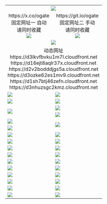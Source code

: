 ﻿<table>
  <tr><td colspan=2 align=center><img src="https://d3nhuzsgc2kmz.cloudfront.net/Up/oGate.jpg" /></td></tr>
  <tr>
    <td align=center>https://x.co/ogate<br>固定网址一 自动<br>请同时收藏<br><img src="https://d3nhuzsgc2kmz.cloudfront.net/Up/0WMGD1.png" /></td>
    <td align=center>https://git.io/ogate<br>固定网址二 手动<br>请同时收藏<br><img src="https://d3nhuzsgc2kmz.cloudfront.net/Up/0WMGD2.png" /></td>
  </tr>
  <tr>
    <td colspan=2 align=center><a href="https://d3nhuzsgc2kmz.cloudfront.net/ogUP.aspx?name=0ogate.apk&from=github" target="_blank"><img src="https://d3nhuzsgc2kmz.cloudfront.net/Up/0ogate.jpg" /></a></td>
  </tr>
  <tr><td colspan=2 align=center>动态网址
<br>https://d3lkvfbvku1m7l.cloudfront.net
<br>https://d16ejt8aqlr37x.cloudfront.net
<br>https://d2v2bodddjgs5a.cloudfront.net
<br>https://d3ozke62es1mv9.cloudfront.net
<br>https://d1sh7btj46zefn.cloudfront.net
<br>https://d3nhuzsgc2kmz.cloudfront.net
    </td>
  </tr>
  <tr>
    <td><a href="https://d3nhuzsgc2kmz.cloudfront.net/oNote.aspx?id=oGate&from=github" target="_blank"><img src="https://d3nhuzsgc2kmz.cloudfront.net/Up/0WCYQ.jpg" /></a></td>
    <td><a href="https://d3nhuzsgc2kmz.cloudfront.net/oNote.aspx?id=oNote&from=github" target="_blank"><img src="https://d3nhuzsgc2kmz.cloudfront.net/Up/0WZBM0.jpg" /></a></td>
  </tr>
  <tr>
    <td><a href="https://d3nhuzsgc2kmz.cloudfront.net/ogDY.aspx?from=github" target="_blank"><img src="https://d3nhuzsgc2kmz.cloudfront.net/Up/DY.jpg"/></a></td>
    <td><a href="https://d3nhuzsgc2kmz.cloudfront.net/ogST.aspx?from=github" target="_blank"><img src="https://d3nhuzsgc2kmz.cloudfront.net/Up/ST.jpg"/></a></td>
  </tr>
  <tr>
    <td rowspan=2><a href="https://d3nhuzsgc2kmz.cloudfront.net/ogUP.aspx?name=WJ.mp4&from=github" target="_blank"><img src="https://d3nhuzsgc2kmz.cloudfront.net/Up/WJ.jpg" /></a></td>
    <td><a href="https://d3nhuzsgc2kmz.cloudfront.net/ogUP.aspx?name=DKC.mp4&count=17&from=github" target="_blank"><img src="https://d3nhuzsgc2kmz.cloudfront.net/Up/DKC.jpg" /></a></td> 
  </tr>
  <tr>
    <td><a href="https://d3nhuzsgc2kmz.cloudfront.net/ogUP.aspx?name=LRWS.mp4&count=6B:13,5A:10,5B:35,4A:14,4B:19,3A:10,3B:26,2A:16,2B:21,1A:23,1B:29&from=github" target="_blank"><img src="https://d3nhuzsgc2kmz.cloudfront.net/Up/LRWS.jpg" /></a></td>
  </tr>
  <tr>
    <td><a href="https://d3nhuzsgc2kmz.cloudfront.net/ogUP.aspx?name=JQR.mp4&count=2&from=github" target="_blank"><img src="https://d3nhuzsgc2kmz.cloudfront.net/Up/JQR.jpg" /></a></td>   
    <td rowspan=2><a href="https://d3nhuzsgc2kmz.cloudfront.net/ogUP.aspx?name=JP.mp4&count=9&from=github" target="_blank"><img src="https://d3nhuzsgc2kmz.cloudfront.net/Up/JP.jpg" /></td>
  </tr>
  <tr>
    <td><a href="https://d3nhuzsgc2kmz.cloudfront.net/ogUP.aspx?name=ZSJ.mp4&count=16&from=github" target="_blank"><img src="https://d3nhuzsgc2kmz.cloudfront.net/Up/ZSJ.jpg" /></a></td>
  </tr>
  <tr>
    <td><a href="https://d3nhuzsgc2kmz.cloudfront.net/ogUP.aspx?name=SSZJ.mp4&count=7&current=2&from=github" target="_blank"><img src="https://d3nhuzsgc2kmz.cloudfront.net/Up/SSZJ.jpg" /></a></td>
    <td><a href="https://d3nhuzsgc2kmz.cloudfront.net/ogUP.aspx?name=WH.mp4&from=github" target="_blank"><img src="https://d3nhuzsgc2kmz.cloudfront.net/Up/WH.jpg" /></a></td>
  </tr>
  <tr>
    <td><a href="https://d3nhuzsgc2kmz.cloudfront.net/ogUP.aspx?name=DWHM.mp4&from=github" target="_blank"><img src="https://d3nhuzsgc2kmz.cloudfront.net/Up/DWHM.jpg" /></a></td>
    <td><a href="https://d3nhuzsgc2kmz.cloudfront.net/ogUP.aspx?name=XTFY.mp4&count=24&from=github" target="_blank"><img src="https://d3nhuzsgc2kmz.cloudfront.net/Up/XTFY.jpg" /></a></td>
  </tr>
  <tr>
    <td><a href="https://d3nhuzsgc2kmz.cloudfront.net/ogUP.aspx?name=4SQQ.mp4&count=06:5,05:20&current=06:5&from=github" target="_blank"><img src="https://d3nhuzsgc2kmz.cloudfront.net/Up/4SQQ0.jpg" /></a></td>
    <td><a href="https://d3nhuzsgc2kmz.cloudfront.net/ogUP.aspx?name=4SHQ.mp4&count=06:4,05:29&current=06:4&from=github" target="_blank"><img src="https://d3nhuzsgc2kmz.cloudfront.net/Up/4SHQ0.jpg" /></a></td>
  </tr>
  <tr>
    <td><a href="https://d3nhuzsgc2kmz.cloudfront.net/ogUP.aspx?name=4SZG.mp4&count=06:5,05:22,04:22&current=06:3&from=github" target="_blank"><img src="https://d3nhuzsgc2kmz.cloudfront.net/Up/4SZG0.jpg" /></a></td>
    <td><a href="https://d3nhuzsgc2kmz.cloudfront.net/ogUP.aspx?name=4SDJ.mp4&count=06:2,05:48,04:52&current=06:1&from=github" target="_blank"><img src="https://d3nhuzsgc2kmz.cloudfront.net/Up/4SDJ0.jpg" /></a></td>
  </tr>
  <tr>
    <td><a href="https://d3nhuzsgc2kmz.cloudfront.net/onUP.aspx?name=https://x.co/dtw99&from=github" target="_blank"><img src="https://d3nhuzsgc2kmz.cloudfront.net/Up/0DTW.jpg"/></a></td>
    <td><a href="https://d3nhuzsgc2kmz.cloudfront.net/onUP.aspx?name=https://d2tyo2h9ydw5hf.cloudfront.net/acenter/&from=github" target="_blank"><img src="https://d3nhuzsgc2kmz.cloudfront.net/Up/0TDW.jpg" /></a></td>
  </tr>
  <tr>
    <td><a href="https://d3nhuzsgc2kmz.cloudfront.net/onUP.aspx?name=https://d2r8g7swm7yriq.cloudfront.net/gb/nsc413.htm&from=github" target="_blank"><img src="https://d3nhuzsgc2kmz.cloudfront.net/Up/0DJY.jpg" /></a></td>
    <td><a href="https://d3nhuzsgc2kmz.cloudfront.net/onUP.aspx?name=https://dgyo0jey7vwa5.cloudfront.net/xtr/gb/prog204.html&from=github" target="_blank"><img src="https://d3nhuzsgc2kmz.cloudfront.net/Up/0XTR.jpg" /></a></td>
  </tr>
  <tr>
    <td><a href="https://d3nhuzsgc2kmz.cloudfront.net/onUP.aspx?name=https://d1o6sqws00r7ay.cloudfront.net&from=github" target="_blank"><img src="https://d3nhuzsgc2kmz.cloudfront.net/Up/0MHW.jpg" /></a></td>
    <td><a href="https://d3nhuzsgc2kmz.cloudfront.net/onUP.aspx?name=https://d38z1xzg5vtneh.cloudfront.net&from=github" target="_blank"><img src="https://d3nhuzsgc2kmz.cloudfront.net/Up/0ZJW.jpg" /></a></td>
  </tr>
  <tr>
    <td><a href="https://d3nhuzsgc2kmz.cloudfront.net/ogUP.aspx?name=FG.zip&from=github" target="_blank"><img src="https://d3nhuzsgc2kmz.cloudfront.net/Up/FG.jpg" /></a></td>
    <td><a href="https://d3nhuzsgc2kmz.cloudfront.net/ogUP.aspx?name=FGA.apk&from=github" target="_blank"><img src="https://d3nhuzsgc2kmz.cloudfront.net/Up/FGA.jpg" /></a></td>
  </tr>
  <tr>
    <td><a href="https://d3nhuzsgc2kmz.cloudfront.net/ogUP.aspx?name=U.zip&from=github" target="_blank"><img src="https://d3nhuzsgc2kmz.cloudfront.net/Up/U.jpg" /></a></td>
    <td><a href="https://d3nhuzsgc2kmz.cloudfront.net/ogUP.aspx?name=UA.apk&from=github" target="_blank"><img src="https://d3nhuzsgc2kmz.cloudfront.net/Up/UA.jpg" /></a></td>
  </tr>
  <tr>
    <td><a href="https://d3nhuzsgc2kmz.cloudfront.net/ogUP.aspx?name=0iPPOTV.zip&from=github" target="_blank"><img src="https://d3nhuzsgc2kmz.cloudfront.net/Up/0iPPOTV.jpg" /></a></td>
    <td><a href="https://d3nhuzsgc2kmz.cloudfront.net/ogUP.aspx?name=0iNTD.apk&from=github" target="_blank"><img src="https://d3nhuzsgc2kmz.cloudfront.net/Up/0iNTD.jpg" /></a></td>
  </tr>
</table>

